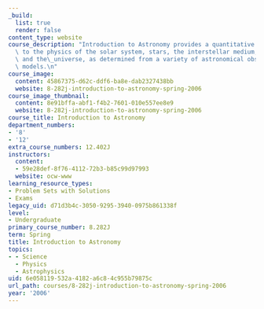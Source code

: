 ```yaml
---
_build:
  list: true
  render: false
content_type: website
course_description: "Introduction to Astronomy provides a quantitative introduction\
  \ to the physics of the solar system, stars, the interstellar medium, the galaxy,\
  \ and the\_universe, as determined from a variety of astronomical observations and\
  \ models.\n"
course_image:
  content: 45867375-d62c-ddf6-ba8e-dab2327438bb
  website: 8-282j-introduction-to-astronomy-spring-2006
course_image_thumbnail:
  content: 8e91bffa-abf1-f4b2-7601-010e557ee8e9
  website: 8-282j-introduction-to-astronomy-spring-2006
course_title: Introduction to Astronomy
department_numbers:
- '8'
- '12'
extra_course_numbers: 12.402J
instructors:
  content:
  - 59e28def-8f76-4112-72b3-b85c99d97993
  website: ocw-www
learning_resource_types:
- Problem Sets with Solutions
- Exams
legacy_uid: d71d3b4c-3050-9295-3940-0975b861338f
level:
- Undergraduate
primary_course_number: 8.282J
term: Spring
title: Introduction to Astronomy
topics:
- - Science
  - Physics
  - Astrophysics
uid: 6e058119-532a-4182-a6c8-4c955b79875c
url_path: courses/8-282j-introduction-to-astronomy-spring-2006
year: '2006'
---
```

